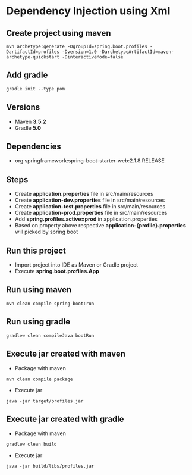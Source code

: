# Dependency Injection using Xml

## Create project using maven
```
mvn archetype:generate -DgroupId=spring.boot.profiles -DartifactId=profiles -Dversion=1.0 -DarchetypeArtifactId=maven-archetype-quickstart -DinteractiveMode=false
```

## Add gradle
```
gradle init --type pom
```

## Versions
* Maven **3.5.2**
* Gradle **5.0**

## Dependencies
* org.springframework:spring-boot-starter-web:2.1.8.RELEASE

## Steps
* Create **application.properties** file in src/main/resources
* Create **application-dev.properties** file in src/main/resources
* Create **application-test.properties** file in src/main/resources
* Create **application-prod.properties** file in src/main/resources
* Add **spring.profiles.active=prod** in application.properties
* Based on property above respective **application-{profile}.properties** will picked by spring boot

## Run this project
* Import project into IDE as Maven or Gradle project
* Execute **spring.boot.profiles.App**

## Run using maven
```
mvn clean compile spring-boot:run
```

## Run using gradle
```
gradlew clean compileJava bootRun
```

## Execute jar created with maven
* Package with maven
```
mvn clean compile package
```
* Execute jar
```
java -jar target/profiles.jar
```

## Execute jar created with gradle
* Package with maven
```
gradlew clean build
```
* Execute jar
```
java -jar build/libs/profiles.jar
```